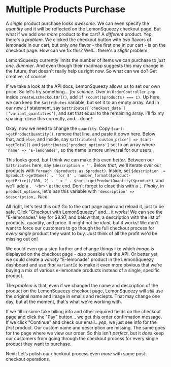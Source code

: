 # Multiple Products Purchase

A *single* product purchase looks *awesome*. We can even specify the *quantity* and it will be reflected on the LemonSqueezy checkout page. But what if we add *one more* product to the cart? A *different* product. Yep, there's a *problem*. We clicked the checkout button with *two* flavors of lemonade in our cart, but only *one* flavor - the first one in our cart - is on the checkout page. How can we fix this? Well... there's a *slight* problem.

LemonSqueezy currently limits the number of items we can purchase to *just one*. *Bummer*. And even though their roadmap suggests this may change in the future, that doesn't really help us right now. So what can we do? Get creative, of course!

If we take a look at the API docs, LemonSqueezy allows us to set our own price. So let's try something... *for science*. Over in `OrderController.php` inside `createLsCheckoutUrl()`, add `if (count($products) === 1)`. Up here, we can keep the `$attributes` variable, but set it to an empty array. And in our new `if` statement, say `$attributes[‘checkout_data’][‘variant_quantities’]`, and set that equal to the remaining array. I'll fix my spacing, close this correctly, and... done!

Okay, now we need to change the `quantity`. Copy `$cart->getProductQuantity()`, remove that line, and paste it down here. Below that, add `else`, and inside, say `$attributes['custom_price'] => $cart->getTotal()` and `$attributes['product_options']` set to an array where `'name' => 'E-lemonades'`, so the name is more universal for our users.

This looks good, but I think we can make this even *better*. Between our `$attributes` here, say `$description = ''`. Below *that*, we'll iterate over our products with `foreach ($products as $product)`. Inside, set `$description .= $product->getName() . 'for $' . number_format($product->getPrice()/100, 2) . ' x ' . $cart->getProductQuantity($product)`, and we'll add a `. '<br>'` at the end. Don't forget to close this with a `;`. *Finally*, in `product_options`, let's *use* this variable with `'description' => $description,`. *Nice*.

All right, let's test this out! Go to the cart page again and reload it, just to be safe. Click "Checkout with LemonSqueezy" and... it *works*! We can see the "E-lemonades" key for $8.97, and below that, a description with the list of products, quantity, and price. It might not be *ideal*, but it works! We don't want to force our customers to go though the full checkout process for *every* *single* product they want to buy. Just think of all the profit we'd be missing out on!

We could even go a step further and change things like which *image* is displayed on the checkout page - *also* possible via the API. Or better yet, we could create a *variety* "E-lemonade" product in the LemonSqueezy dashboard and use *that* `variantId` to make it even more obvious that we’re buying a mix of various e-lemonade products instead of a single, specific product.

The *problem* is that, even if we changed the name and description of the product on the LemonSqueezy checkout page, LemonSqueezy will *still* use the original name and image in emails and reciepts. That may change one day, but at the moment, that's what we're working with.

If we fill in some fake billing info and other required fields on the checkout page and click the "Pay" button... we get this order confirmation message. If we click "Continue" and check our email...*yep*, we just see info for the *first* product. Our custom name and description are missing. The same goes for the page where we view our order. So this isn't *perfect*, but it *does* keep our customers from going through the checkout process for every single product they want to purchase.

Next: Let’s polish our checkout process even *more* with some post-checkout operations.
